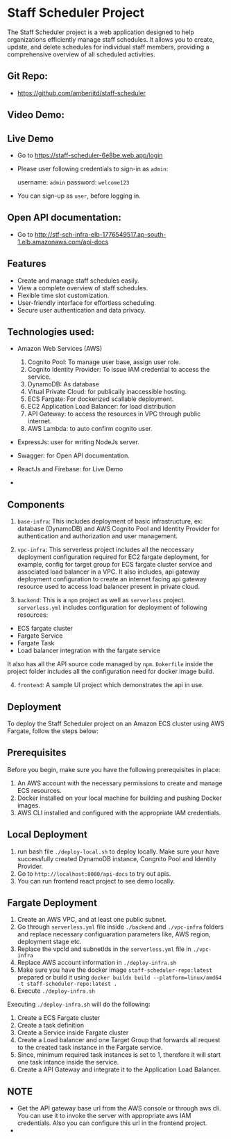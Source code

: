 # Staff Scheduler Project

The Staff Scheduler project is a web application designed to help organizations efficiently manage staff schedules. It allows you to create, update, and delete schedules for individual staff members, providing a comprehensive overview of all scheduled activities.

## Git Repo: 
- https://github.com/amberiitd/staff-scheduler

## Video Demo: 


## Live Demo
- Go to https://staff-scheduler-6e8be.web.app/login 
- Please user following credentials to sign-in as `admin`:

  username: `admin`
  password: `welcome123`

- You can sign-up as `user`, before logging in.

## Open API documentation:

- Go to http://stf-sch-infra-elb-1776549517.ap-south-1.elb.amazonaws.com/api-docs


## Features

- Create and manage staff schedules easily.
- View a complete overview of staff schedules.
- Flexible time slot customization.
- User-friendly interface for effortless scheduling.
- Secure user authentication and data privacy.

## Technologies used:

- Amazon Web Services (AWS)

  1. Cognito Pool: To manage user base, assign user role.
  2. Cognito Identity Provider: To issue IAM credential to access the service.
  3. DynamoDB: As database
  4. Vitual Private Cloud: for publically inaccessible hosting.
  5. ECS Fargate: For dockerized scallable deployment.
  6. EC2 Application Load Balancer: for load distribution
  7. API Gateway: to access the resources in VPC through public internet.
  8. AWS Lambda: to auto confirm cognito user.

- ExpressJs: user for writing NodeJs server.
- Swagger: for Open API documentation.
- ReactJs and Firebase: for Live Demo
- 

## Components

1. `base-infra`: This includes deployment of basic infrastructure, ex: database (DynamoDB) and AWS Cognito Pool and Identity Provider for authentication and authorization and user management.

2. `vpc-infra`: This serverless project includes all the neccessary deployment configuration required for EC2 fargate deployment, for example, config for target group for ECS fargate cluster service and associated load balancer in a VPC. It also includes, api gateway deployment configuration to create an internet facing api gateway resource used to access load balancer present in private cloud.

3. `backend`: This is a `npm` project as well as `serverless` project. `serverless.yml` includes configuration for deployment of following resources:
  - ECS fargate cluster
  - Fargate Service
  - Fargate Task
  - Load balancer integration with the fargate service

  It also has all the API source code managed by `npm`. `Dokerfile` inside the project folder includes all the configuration need for docker image build.

4. `frontend`: A sample UI project which demonstrates the api in use.

## Deployment

To deploy the Staff Scheduler project on an Amazon ECS cluster using AWS Fargate, follow the steps below:

## Prerequisites

Before you begin, make sure you have the following prerequisites in place:

1. An AWS account with the necessary permissions to create and manage ECS resources.
2. Docker installed on your local machine for building and pushing Docker images.
3. AWS CLI installed and configured with the appropriate IAM credentials.

## Local Deployment

1. run bash file `./deploy-local.sh` to deploy locally. Make sure your have successfully created DynamoDB instance, Congnito Pool and Identity Provider.
2. Go to `http://localhost:8080/api-docs` to try out apis.
2. You can run frontend react project to see demo locally.


## Fargate Deployment

1. Create an AWS VPC, and at least one public subnet.
2. Go through `serverless.yml` file inside `./backend` and `./vpc-infra` folders and replace necessary configuaration parameters like, AWS region, deployment stage etc.
3. Replace the vpcId and subnetIds in the `serverless.yml` file in `./vpc-infra`
4. Replace AWS account information in `./deploy-infra.sh`
5. Make sure you have the docker image `staff-scheduler-repo:latest` prepared or build it using `docker buildx build --platform=linux/amd64 -t staff-scheduler-repo:latest .`
6. Execute `./deploy-infra.sh`

Executing `./deploy-infra.sh` will do the following:

1. Create a ECS Fargate cluster
2. Create a task definition
3. Create a Service inside Fargate cluster
4. Create a Load balancer and one Target Group that forwards all request to the created task instance in the Fargate service.
5. Since, minimum required task instances is set to 1, therefore it will start one task intance inside the service.
6. Create a API Gateway and integrate it to the Application Load Balancer.

## NOTE

- Get the API gateway base url from the AWS console or through aws cli. You can use it to invoke the server with appropriate aws IAM credentials. Also you can configure this url in the frontend project.
- 









    
